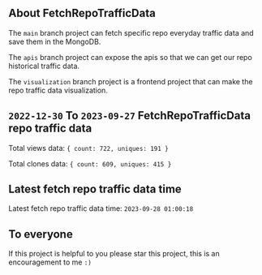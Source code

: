## About FetchRepoTrafficData

The `main` branch project can fetch specific repo everyday traffic data and save them in the MongoDB.

The `apis` branch project can expose the apis so that we can get our repo historical traffic data.

The `visualization` branch project is a frontend project that can make the repo traffic data visualization.

## `2022-12-30` To `2023-09-27` FetchRepoTrafficData repo traffic data

Total views data: `{ count: 722, uniques: 191 }`

Total clones data: `{ count: 609, uniques: 415 }`

## Latest fetch repo traffic data time

Latest fetch repo traffic data time: `2023-09-28 01:00:18`

## To everyone

If this project is helpful to you please star this project, this is an encouragement to me `:)`



